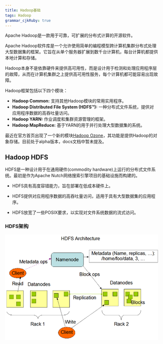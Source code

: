 ```yaml
---
title: Hadoop基础 
tags: Hadoop
grammar_cjkRuby: true
---
```


Apache Hadoop是一款用于可靠，可扩展的分布式计算的开源软件。

Apache Hadoop软件库是一个允许使用简单的编程模型跨计算机集群分布式处理大型数据集的框架。它旨在从单个服务器扩展到数千台计算机，每台计算机都提供本地计算和存储。

Hadoop本身不是依靠硬件来提供高可用性，而是设计用于检测和处理应用程序层的故障，从而在计算机集群之上提供高可用性服务，每个计算机都可能容易出现故障。

Hadoop框架包括以下四个模块：

- **Hadoop Common:** 支持其他Hadoop模块的常用实用程序。
- **Hadoop Distributed File System (HDFS™):** 一种分布式文件系统，提供对应用程序数据的高吞吐量访问。
- **Hadoop YARN:** 作业调度和集群资源管理的框架。
- **Hadoop MapReduce:** 基于YARN的用于并行处理大型数据集的系统。

最近在官方首页出现了一个新的模块[Hadoop Ozone](https://hadoop.apache.org/ozone/)，其功能是提供Hadoop的对象存储。目前处于alpha版本，docs文档中暂未提及。

## Hadoop HDFS

HDFS是一种设计用于在通用硬件(commodity hardware)上运行的分布式文件系统。最初是作为Apache Nutch网络搜索引擎项目的基础设施而构建的。

- HDFS具有高度容错能力，旨在部署在低成本硬件上。

- HDFS提供对应用程序数据的高吞吐量访问，适用于具有大型数据集的应用程序。

- HDFS放宽了一些POSIX要求，以实现对文件系统数据的流式访问。

### HDFS架构

![图1-HDFS架构](./images/1539076382731.png)


